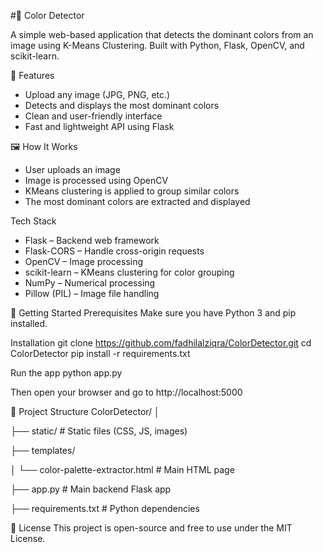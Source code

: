 #🎨 Color Detector

A simple web-based application that detects the dominant colors from an image using K-Means Clustering. Built with Python, Flask, OpenCV, and scikit-learn.

🔧 Features

- Upload any image (JPG, PNG, etc.)
- Detects and displays the most dominant colors
- Clean and user-friendly interface
- Fast and lightweight API using Flask

🖼️ How It Works

- User uploads an image
- Image is processed using OpenCV
- KMeans clustering is applied to group similar colors
- The most dominant colors are extracted and displayed

Tech Stack

- Flask – Backend web framework
- Flask-CORS – Handle cross-origin requests
- OpenCV – Image processing
- scikit-learn – KMeans clustering for color grouping
- NumPy – Numerical processing
- Pillow (PIL) – Image file handling

🚀 Getting Started
Prerequisites
Make sure you have Python 3 and pip installed.

Installation
git clone https://github.com/fadhilalziqra/ColorDetector.git
cd ColorDetector
pip install -r requirements.txt

Run the app
python app.py

Then open your browser and go to
http://localhost:5000

📂 Project Structure
ColorDetector/
│

├── static/                  # Static files (CSS, JS, images)

├── templates/

│   └── color-palette-extractor.html  # Main HTML page

├── app.py                  # Main backend Flask app

├── requirements.txt        # Python dependencies

📌 License
This project is open-source and free to use under the MIT License.
